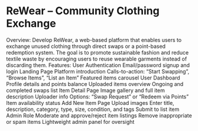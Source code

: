 # ReWear – Community Clothing Exchange 

Overview: 
Develop ReWear, a web-based platform that enables users to exchange unused clothing 
through direct swaps or a point-based redemption system. The goal is to promote sustainable 
fashion and reduce textile waste by encouraging users to reuse wearable garments instead of 
discarding them. 
Features: 
User Authentication 
Email/password signup and login 
Landing Page 
Platform introduction 
Calls-to-action: “Start Swapping”, “Browse Items”, “List an Item” 
Featured items carousel 
User Dashboard 
Profile details and points balance 
Uploaded items overview 
Ongoing and completed swaps list 
Item Detail Page 
Image gallery and full item description 
Uploader info 
Options: “Swap Request” or “Redeem via Points” 
Item availability status 
Add New Item Page 
Upload images 
Enter title, description, category, type, size, condition, and tags 
Submit to list item 
Admin Role 
Moderate and approve/reject item listings 
Remove inappropriate or spam items 
Lightweight admin panel for oversight
